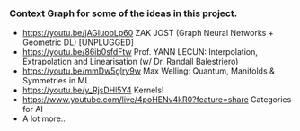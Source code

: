 ### Context Graph for some of the ideas in this project.
- https://youtu.be/jAGIuobLp60 ZAK JOST (Graph Neural Networks + Geometric DL) [UNPLUGGED]
- https://youtu.be/86ib0sfdFtw Prof. YANN LECUN: Interpolation, Extrapolation and Linearisation (w/ Dr. Randall Balestriero)
- https://youtu.be/mmDw5glry9w Max Welling: Quantum, Manifolds & Symmetries in ML
- https://youtu.be/y_RjsDHl5Y4 Kernels!
- https://www.youtube.com/live/4poHENv4kR0?feature=share Categories for AI
- A lot more.. 
